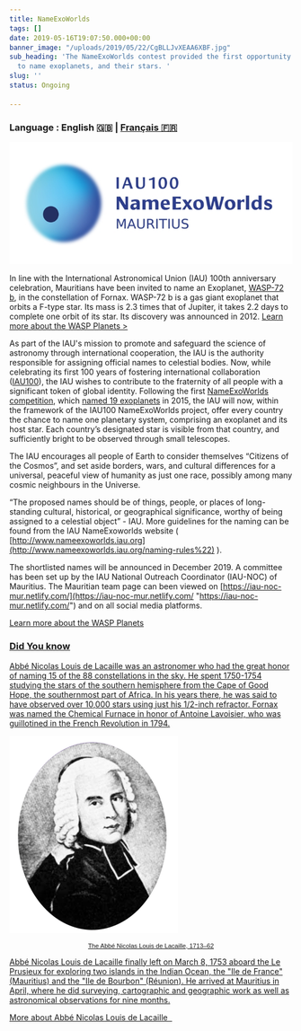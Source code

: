 ```yaml
---
title: NameExoWorlds
tags: []
date: 2019-05-16T19:07:50.000+00:00
banner_image: "/uploads/2019/05/22/CgBLLJvXEAA6XBF.jpg"
sub_heading: 'The NameExoWorlds contest provided the first opportunity for the public
  to name exoplanets, and their stars. '
slug: ''
status: Ongoing

---
```

### Language : **English 🇬🇧** | [Français 🇫🇷](/activities/nameexoworlds_fr)

![](/uploads/2019/06/12/nameexomur.jpg)

In line with the International Astronomical Union (IAU) 100th anniversary celebration, Mauritians have been invited to name an Exoplanet, [WASP-72 b](https://exoplanets.nasa.gov/exoplanet-catalog/5144/wasp-72-b/), in the constellation of Fornax. WASP-72 b is a gas giant exoplanet that orbits a F-type star. Its mass is 2.3 times that of Jupiter, it takes 2.2 days to complete one orbit of its star. Its discovery was announced in 2012. [Learn more about the WASP Planets >](https://wasp-planets.net/ )


As part of the IAU's mission to promote and safeguard the science of astronomy through international cooperation, the IAU is the authority responsible for assigning official names to celestial bodies. Now, while celebrating its first 100 years of fostering international collaboration ([IAU100](http://www.iau-100.org/)), the IAU wishes to contribute to the fraternity of all people with a significant token of global identity. Following the first [NameExoWorlds competition](http://www.nameexoworlds.iau.org/first-edition), which [named 19 exoplanets](https://www.iau.org/news/pressreleases/detail/iau1514/) in 2015, the IAU will now, within the framework of the IAU100 NameExoWorlds project, offer every country the chance to name one planetary system, comprising an exoplanet and its host star. Each country’s designated star is visible from that country, and sufficiently bright to be observed through small telescopes.

The IAU encourages all people of Earth to consider themselves “Citizens of the Cosmos”, and set aside borders, wars, and cultural differences for a universal, peaceful view of humanity as just one race, possibly among many cosmic neighbours in the Universe.

“The proposed names should be of things, people, or places of long-standing cultural, historical, or geographical significance, worthy of being assigned to a celestial object” - IAU. More guidelines for the naming can be found from the IAU NameExoworlds website ( [http://www.nameexoworlds.iau.org](http://www.nameexoworlds.iau.org/naming-rules%22) ).

The shortlisted names will be announced in December 2019. A committee has been set up by the IAU National Outreach Coordinator (IAU-NOC) of Mauritius. The Mauritian team page can been viewed on [https://iau-noc-mur.netlify.com/](https://iau-noc-mur.netlify.com/ "https://iau-noc-mur.netlify.com/") and on all social media platforms.

<a href="https://docs.google.com/forms/d/e/1FAIpQLSdKE_TB5dbS60Sgi6NDkpr_GjA6MmfRRp6Y2IZRWGE9oIovGQ/viewform" target="_blank" class="pure-button button-success button-xlarge" title="Submit your proposal ">Learn more about the WASP Planets  <i class="fa fa-chevron-right"></i>

### **Did You know**

Abbé Nicolas Louis de Lacaille was an astronomer who had the great honor of naming 15 of the 88 constellations in the sky. He spent 1750-1754 studying the stars of the southern hemisphere from the Cape of Good Hope, the southernmost part of Africa. In his years there, he was said to have observed over 10,000 stars using just his 1/2-inch refractor. Fornax was named the Chemical Furnace in honor of Antoine Lavoisier, who was guillotined in the French Revolution in 1794.

![The Abbé Nicolas Louis de Lacaille, 1713–62.](/uploads/2019/06/12/Lacaille.png "The Abbé Nicolas Louis de Lacaille, 1713–62.")

<p style=" font-size: 80%;font-family: Verdana, Arial,sans-serif; text-align: center; ">The Abbé Nicolas Louis de Lacaille, 1713–62</p>

Abbé Nicolas Louis de Lacaille finally left on March 8, 1753 aboard the Le Prusieux for exploring two islands in the Indian Ocean, the "Ile de France" (Mauritius) and the "Ile de Bourbon" (Réunion). He arrived at Mauritius in April, where he did surveying, cartographic and geographic work as well as astronomical observations for nine months.

<a href="https://academic.oup.com/astrogeo/article/43/2/2.25/281196" target="_blank" class="pure-button button-success button-xlarge" title="More about Abbé Nicolas Louis de Lacaille">More about Abbé Nicolas Louis de Lacaille  <i class="fa fa-chevron-right"></i>